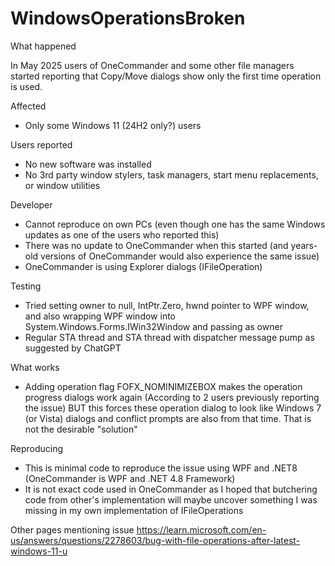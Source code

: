 # WindowsOperationsBroken

What happened

In May 2025 users of OneCommander and some other file managers started reporting that Copy/Move dialogs show only the first time operation is used. 

Affected
- Only some Windows 11 (24H2 only?) users

Users reported
- No new software was installed
- No 3rd party window stylers, task managers, start menu replacements, or window utilities 

Developer
- Cannot reproduce on own PCs (even though one has the same Windows updates as one of the users who reported this)
- There was no update to OneCommander when this started (and years-old versions of OneCommander would also experience the same issue)
- OneCommander is using Explorer dialogs (IFileOperation)

Testing
- Tried setting owner to null, IntPtr.Zero, hwnd pointer to WPF window, and also wrapping WPF window into System.Windows.Forms.IWin32Window and passing as owner
- Regular STA thread and STA thread with dispatcher message pump as suggested by ChatGPT

What works
- Adding operation flag FOFX_NOMINIMIZEBOX makes the operation progress dialogs work again (According to 2 users previously reporting the issue) BUT this forces these operation dialog to look like Windows 7 (or Vista) dialogs and conflict prompts are also from that time. That is not the desirable "solution"

Reproducing
- This is minimal code to reproduce the issue using WPF and .NET8 (OneCommander is WPF and .NET 4.8 Framework)
- It is not exact code used in OneCommander as I hoped that butchering code from other's implementation will maybe uncover something I was missing in my own implementation of IFileOperations


Other pages mentioning issue
https://learn.microsoft.com/en-us/answers/questions/2278603/bug-with-file-operations-after-latest-windows-11-u
